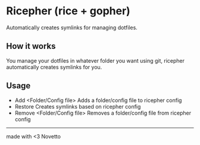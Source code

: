 # Ricepher (rice + gopher)

Automatically creates symlinks for managing dotfiles.

## How it works

You manage your dotfiles in whatever folder
you want using git, ricepher automatically
creates symlinks for you.

## Usage

- Add <Folder/Config file>
 Adds a folder/config file to ricepher config
- Restore
 Creates symlinks based on ricepher config
- Remove <Folder/Config file>
 Removes a folder/config file from ricepher config

---

made with <3
Novetto
